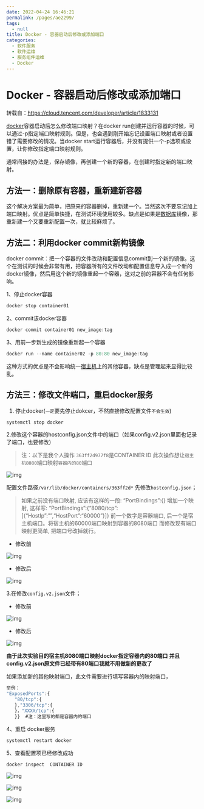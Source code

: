 ```yaml
---
date: 2022-04-24 16:46:21
permalink: /pages/ae2299/
tags: 
  - null
title: Docker - 容器启动后修改或添加端口
categories: 
  - 软件服务
  - 软件运维
  - 服务组件运维
  - Docker
---
```

# Docker - 容器启动后修改或添加端口

转载自：https://cloud.tencent.com/developer/article/1833131

[docker](https://cloud.tencent.com/product/tke?from=10680)容器启动后怎么修改端口映射？在docker run创建并运行容器的时候，可以通过-p指定端口映射规则。但是，也会遇到刚开始忘记设置端口映射或者设置错了需要修改的情况。当docker start运行容器后，并没有提供一个-p选项或设置，让你修改指定端口映射规则。

通常间接的办法是，保存镜像，再创建一个新的容器，在创建时指定新的端口映射。

## 方法一：删除原有容器，重新建新容器

这个解决方案最为简单，把原来的容器删掉，重新建一个。当然这次不要忘记加上端口映射。优点是简单快捷，在测试环境使用较多。缺点是如果是[数据库](https://cloud.tencent.com/solution/database?from=10680)镜像，那重新建一个又要重新配置一次，就比较麻烦了。

## 方法二：利用docker commit新构镜像

docker commit：把一个容器的文件改动和配置信息commit到一个新的镜像。这个在测试的时候会非常有用，把容器所有的文件改动和配置信息导入成一个新的docker镜像，然后用这个新的镜像重起一个容器，这对之前的容器不会有任何影响。

1、停止docker容器

```javascript
docker stop container01
```

2、commit该docker容器

```javascript
docker commit container01 new_image:tag
```

3、用前一步新生成的镜像重新起一个容器

```javascript
docker run --name container02 -p 80:80 new_image:tag
```

这种方式的优点是不会影响统一[宿主机](https://cloud.tencent.com/product/cdh?from=10680)上的其他容器，缺点是管理起来显得比较乱。

## 方法三：修改文件端口，重启docker服务

1. 停止docker(`一定`要先停止dokcer，不然直接修改配置文件`不会生效`)

```javascript
systemctl stop docker
```

2.修改这个容器的hostconfig.json文件中的端口（如果config.v2.json里面也记录了端口，也要修改）

>  注：以下是我个人操作 `363ff2d977f8`是CONTAINER ID 此次操作想让`宿主机8080`端口映射`容器内的80`端口 

![img](https://file.pandacode.cn/blog/202204241647014.png)

 配置文件路径`/var/lib/docker/containers/363ff2d*` 先修改`hostconfig.json`；

>  如果之前没有端口映射, 应该有这样的一段: “PortBindings”:{} 增加一个映射, 这样写: “PortBindings”:{“8080/tcp”:[{“HostIp”:””,“HostPort”:“60000”}]} 前一个数字是容器端口, 后一个是宿主机端口。将宿主机的60000端口映射到容器的8080端口 而修改现有端口映射更简单, 把端口号改掉就行。 

- 修改前 

![img](https://file.pandacode.cn/blog/202204241647837.png)

- 修改后

![img](https://file.pandacode.cn/blog/202204241647629.png)

 3.在修改`config.v2.json`文件；

- 修改前 

![img](https://file.pandacode.cn/blog/202204241648192.png)

- 修改后 

![img](https://file.pandacode.cn/blog/202204241648205.png)

 **由于此次实验目的宿主机8080端口映射docker指定容器内的80端口** **并且config.v2.json原文件已经带有80端口我就不用做新的更改了**

如果添加新的其他映射端口，此文件需要进行填写容器内的映射端口，

```javascript
举例：
"ExposedPorts":{
   "80/tcp":{
   },"3306/tcp":{
   }，"XXXX/tcp":{
   }}  #注：这里写的都是容器内的端口
```

4、重启 docker服务

```javascript
systemctl restart docker
```

5、查看配置项已经修改成功

```javascript
docker inspect  CONTAINER ID
```

![img](https://file.pandacode.cn/blog/202204241648545.png)

![img](https://file.pandacode.cn/blog/202204241648989.png)

![img](https://file.pandacode.cn/blog/202204241648543.png)